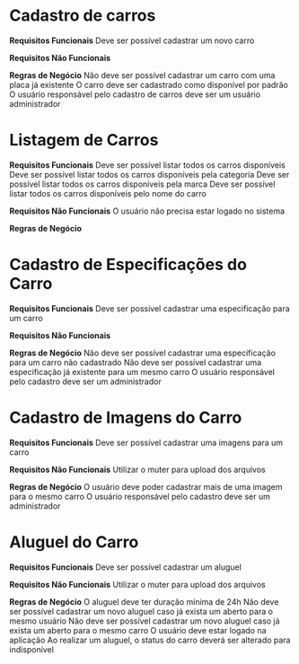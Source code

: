 # Cadastro de carros

**Requisitos Funcionais**
Deve ser possível cadastrar um novo carro

**Requisitos Não Funcionais**

**Regras de Negócio**
Não deve ser possível cadastrar um carro com uma placa já existente
O carro deve ser cadastrado como disponível por padrão
O usuário responsável pelo cadastro de  carros deve ser um usuário administrador

# Listagem de Carros

**Requisitos Funcionais**
Deve ser possível listar todos os carros disponíveis
Deve ser possível listar todos os carros disponíveis pela categoria
Deve ser possível listar todos os carros disponíveis pela marca
Deve ser possível listar todos os carros disponíveis pelo nome do carro

**Requisitos Não Funcionais**
O usuário não precisa estar logado no sistema

**Regras de Negócio**

# Cadastro de Especificações do Carro

**Requisitos Funcionais**
Deve ser possível cadastrar uma especificação para um carro

**Requisitos Não Funcionais**

**Regras de Negócio**
Não deve ser possível cadastrar uma especificação para um carro não cadastrado
Não deve ser possível cadastrar uma especificação já existente para um mesmo carro
O usuário responsável pelo cadastro deve ser um administrador

# Cadastro de Imagens do Carro

**Requisitos Funcionais**
Deve ser possível cadastrar uma imagens para um carro

**Requisitos Não Funcionais**
Utilizar o muter para upload dos arquivos

**Regras de Negócio**
O usuário deve poder cadastrar mais de uma imagem para o mesmo carro
O usuário responsável pelo cadastro deve ser um administrador

# Aluguel do Carro

**Requisitos Funcionais**
Deve ser possível cadastrar um aluguel

**Requisitos Não Funcionais**
Utilizar o muter para upload dos arquivos

**Regras de Negócio**
O aluguel deve ter duração mínima de 24h
Não deve ser possível cadastrar um novo aluguel caso já exista um aberto para o mesmo usuário
Não deve ser possível cadastrar um novo aluguel caso já exista um aberto para o mesmo carro
O usuário deve estar logado na aplicação
Ao realizar um aluguel, o status do carro deverá ser alterado para indisponível
